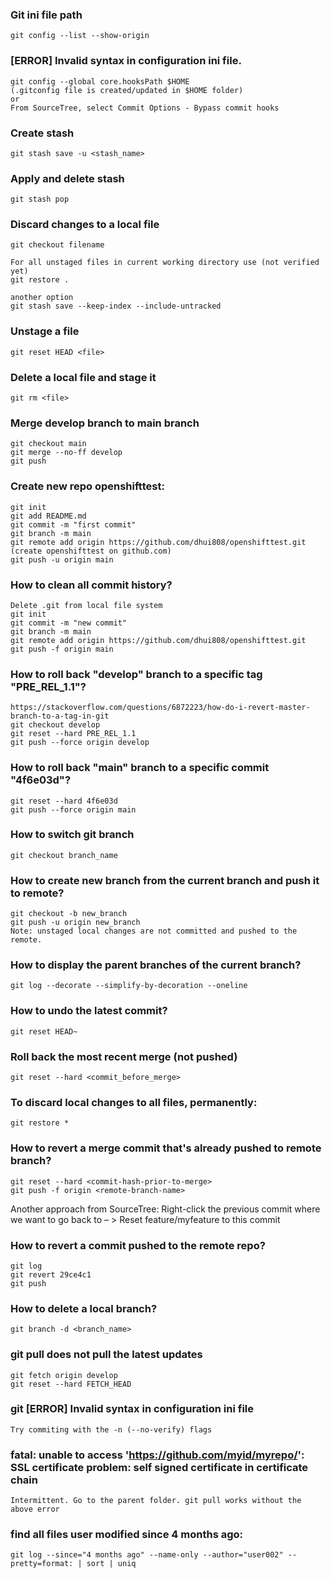 ### Git ini file path
    git config --list --show-origin
### [ERROR] Invalid syntax in configuration ini file.
    git config --global core.hooksPath $HOME
    (.gitconfig file is created/updated in $HOME folder)
    or
    From SourceTree, select Commit Options - Bypass commit hooks
### Create stash
    git stash save -u <stash_name>
### Apply and delete stash
    git stash pop
    
### Discard changes to a local file
    git checkout filename
    
    For all unstaged files in current working directory use (not verified yet)
    git restore .

    another option
    git stash save --keep-index --include-untracked
    
### Unstage a file
    git reset HEAD <file>

### Delete a local file and stage it
    git rm <file>
    
### Merge develop branch to main branch
    git checkout main
    git merge --no-ff develop
    git push

### Create new repo openshifttest:
    git init  
    git add README.md  
    git commit -m "first commit"  
    git branch -m main  
    git remote add origin https://github.com/dhui808/openshifttest.git  
    (create openshifttest on github.com)
    git push -u origin main  

### How to clean all commit history?
    Delete .git from local file system  
    git init  
    git commit -m "new commit"  
    git branch -m main  
    git remote add origin https://github.com/dhui808/openshifttest.git  
    git push -f origin main

### How to roll back "develop" branch to a specific tag "PRE_REL_1.1"?
    https://stackoverflow.com/questions/6872223/how-do-i-revert-master-branch-to-a-tag-in-git  
    git checkout develop  
    git reset --hard PRE_REL_1.1  
    git push --force origin develop  

### How to roll back "main" branch to a specific commit "4f6e03d"?
    git reset --hard 4f6e03d  
    git push --force origin main 
  
### How to switch git branch
    git checkout branch_name

### How to create new branch from the current branch and push it to remote?
    git checkout -b new_branch  
    git push -u origin new_branch  
    Note: unstaged local changes are not committed and pushed to the remote.  

### How to display the parent branches of the current branch?
    git log --decorate --simplify-by-decoration --oneline

### How to undo the latest commit?
    git reset HEAD~  

### Roll back the most recent merge (not pushed)
    git reset --hard <commit_before_merge>
    
### To discard local changes to all files, permanently: 
    git restore *
    
### How to revert a merge commit that's already pushed to remote branch?
    git reset --hard <commit-hash-prior-to-merge>  
    git push -f origin <remote-branch-name>
  
  Another approach from SourceTree:
  Right-click the previous commit where we want to go back to – > Reset feature/myfeature to this commit

### How to revert a commit pushed to the remote repo?
    git log  
    git revert 29ce4c1  
    git push
 
### How to delete a local branch?
    git branch -d <branch_name>
    
### git pull does not pull the latest updates
    git fetch origin develop
    git reset --hard FETCH_HEAD

### git [ERROR] Invalid syntax in configuration ini file
    Try commiting with the -n (--no-verify) flags
    
### fatal: unable to access 'https://github.com/myid/myrepo/': SSL certificate problem: self signed certificate in certificate chain
    Intermittent. Go to the parent folder. git pull works without the above error
    
### find all files user modified since 4 months ago:
    git log --since="4 months ago" --name-only --author="user002" --pretty=format: | sort | uniq
